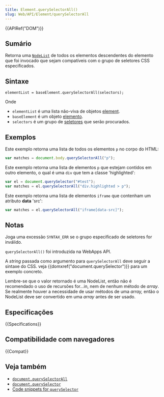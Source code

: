 ```yaml
---
title: Element.querySelectorAll()
slug: Web/API/Element/querySelectorAll
---
```


{{APIRef("DOM")}}

## Sumário

Retorna uma [`NodeList`](/pt-BR/docs/DOM/NodeList) de todos os elementos descendentes do elemento que foi invocado que sejam compatíveis com o grupo de seletores CSS especificados.

## Sintaxe

```
elementList = baseElement.querySelectorAll(selectors);
```

Onde

- `elementList` é uma lista não-viva de objetos [element](/pt-BR/docs/DOM/element).
- `baseElement` é um objeto [elemento](/pt-BR/docs/DOM/element).
- `selectors` é um grupo de [seletores](/pt-BR/docs/Web/Guide/CSS/Getting_Started/Selectors) que serão procurados.

## Exemplos

Este exemplo retorna uma lista de todos os elementos `p` no corpo do HTML:

```js
var matches = document.body.querySelectorAll("p");
```

Este exemplo retorna uma lista de elementos `p` que estejam contidos em outro elemento, o qual é uma `div` que tem a classe 'highlighted':

```js
var el = document.querySelector("#test");
var matches = el.querySelectorAll("div.highlighted > p");
```

Este exemplo retorna uma lista de elementos `iframe` que contenham um atributo **data** 'src':

```js
var matches = el.querySelectorAll("iframe[data-src]");
```

## Notas

Joga uma excessão `SYNTAX_ERR` se o grupo especificado de seletores for inválido.

`querySelectorAll()` foi introduzida na WebApps API.

A _string_ passada como argumento para `querySelectorAll` deve seguir a sintaxe do CSS. veja {{domxref("document.querySelector")}} para um exemplo concreto.

Lembre-se que o valor retornado é uma NodeList, então não é recomendado o uso de recursões for...in, nem de nenhum método de _array_. Se realmente houver a necessidade de usar métodos de uma _array,_ então o NodeList deve ser convertido em uma _array_ antes de ser usado.

## Especificações

{{Specifications}}

## Compatibilidade com navegadores

{{Compat}}

## Veja também

- [`document.querySelectorAll`](/pt-BR/docs/DOM/Document.querySelectorAll)
- [`document.querySelector`](/pt-BR/docs/DOM/Document.querySelector)
- [Code snippets for `querySelector`](/pt-BR/docs/Code_snippets/QuerySelector)
